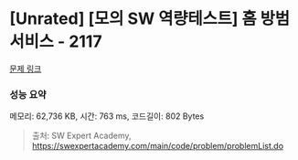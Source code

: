 # [Unrated] [모의 SW 역량테스트] 홈 방범 서비스 - 2117 

[문제 링크](https://swexpertacademy.com/main/code/problem/problemDetail.do?contestProbId=AV5V61LqAf8DFAWu) 

### 성능 요약

메모리: 62,736 KB, 시간: 763 ms, 코드길이: 802 Bytes



> 출처: SW Expert Academy, https://swexpertacademy.com/main/code/problem/problemList.do